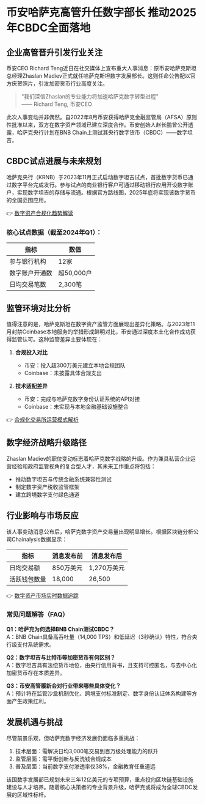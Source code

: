 # 币安哈萨克高管升任数字部长 推动2025年CBDC全面落地

## 企业高管晋升引发行业关注
币安CEO Richard Teng近日在社交媒体上宣布重大人事消息：原币安哈萨克斯坦总经理Zhaslan Madiev正式就任哈萨克斯坦数字发展部长。这则任命公告配以官方庆贺照片，引发加密货币行业高度关注。

> "我们深信Zhaslan的专业能力将加速哈萨克数字转型进程"  
> —— Richard Teng, 币安CEO

此次人事变动并非偶然。自2022年8月币安获得哈萨克金融监管局（AFSA）原则性批准以来，双方在数字资产领域已建立深度合作。币安创始人赵长鹏曾公开透露，哈萨克央行计划在BNB Chain上测试其央行数字货币（CBDC）——数字坦吉。

## CBDC试点进展与未来规划
哈萨克央行（KRNB）于2023年11月正式启动数字坦吉试点，首批数字货币已通过数字平台完成发行。参与试点的商业银行客户可通过移动银行应用开设数字账户，实现数字坦吉的存储与流通。根据官方路线图，2025年底将实现该数字货币的全国范围应用。

👉 [数字资产合规化趋势解读](https://bit.ly/okx_welcome)

### 核心试点数据（截至2024年Q1）：
| 指标          | 数值        |
|---------------|------------|
| 参与银行机构   | 12家       |
| 数字账户开通数 | 超50,000户 |
| 日均交易笔数   | 2,300笔    |

## 监管环境对比分析
值得注意的是，哈萨克斯坦在数字资产监管方面展现出差异化策略。与2023年11月封禁Coinbase本地服务的举措形成鲜明对比，币安通过深度本土化合作成功获得监管认可。这种监管差异主要体现在：

1. **合规投入对比**  
   - 币安：投入超300万美元建立本地合规团队
   - Coinbase：未披露具体合规支出

2. **技术适配差异**  
   - 币安：完成与哈萨克数字身份认证系统的API对接
   - Coinbase：未实现与本地金融基础设施整合

👉 [合规化交易所运营模式解析](https://bit.ly/okx_welcome)

## 数字经济战略升级路径
Zhaslan Madiev的职位变动标志着哈萨克数字战略的升级。作为兼具私营企业运营经验和政府监管视角的复合型人才，其未来工作重点将包括：

- 推动数字坦吉与传统金融系统兼容性测试
- 制定数字资产税收监管框架
- 建立跨境数字支付绿色通道

## 行业影响与市场反应
该人事变动消息公布后，哈萨克数字资产交易量出现明显增长。根据区块链分析公司Chainalysis数据显示：

| 指标          | 消息发布前 | 消息发布后 |
|---------------|------------|------------|
| 日均交易额    | 850万美元  | 1,270万美元 |
| 活跃钱包数量  | 18,000     | 26,500     |

👉 [数字资产市场实时数据追踪](https://bit.ly/okx_welcome)

### 常见问题解答（FAQ）
**Q1：哈萨克为何选择BNB Chain测试CBDC？**  
A：BNB Chain具备高吞吐量（14,000 TPS）和低延迟（3秒确认）特性，符合央行级支付系统需求。

**Q2：数字坦吉与比特币等加密货币有何区别？**  
A：数字坦吉具有法偿货币地位，由央行信用背书，且支持可控匿名，与去中心化加密货币存在本质差异。

**Q3：币安高管履新会对行业带来哪些具体变化？**  
A：预计将在监管沙盒机制优化、跨境支付标准制定、数字身份认证体系构建等方面产生政策红利。

## 发展机遇与挑战
尽管前景乐观，但哈萨克数字经济发展仍面临多重挑战：
1. 技术层面：需解决日均3,000笔交易到百万级处理能力的跃升
2. 监管层面：需平衡创新与反洗钱合规成本
3. 普及层面：当前数字支付渗透率仅38%，金融教育任重道远

该国数字发展部已规划未来三年12亿美元的专项预算，重点投向区块链基础设施建设与人才培养。随着核心决策者的专业背景升级，哈萨克或将成为全球CBDC发展的区域性标杆。